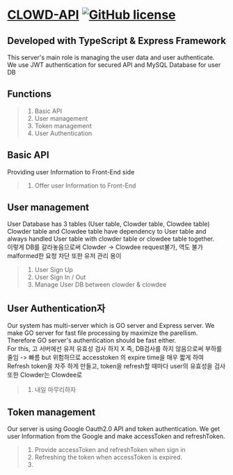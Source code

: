[CLOWD-API](https://team836.github.io/) 
[![GitHub license](https://img.shields.io/badge/license-MIT-blue.svg)](https://github.com/facebook/react/blob/master/LICENSE) 
==============

Developed with TypeScript & Express Framework
--------------
This server's main role is managing the user data and user authenticate.  
We use JWT authentication for secured API and MySQL Database for user DB
 
## Functions
>1. Basic API
>2. User management
>3. Token management
>4. User Authentication

## Basic API
Providing user Information to Front-End side
> 1. Offer user Information to Front-End

## User management
User Database has 3 tables (User table, Clowder table, Clowdee table)
Clowder table and Clowdee table have dependency to User table and always handled User table with clowder table or clowdee table together.  
이렇게 DB를 갈라놓음으로써 Clowder -> Clowdee request불가, 역도 불가 malformed한 요청 차단
또한 유저 관리 용이

> 1. User Sign Up
> 2. User Sign In / Out
> 3. Manage User DB between clowder & clowdee

## User Authentication자
Our system has multi-server which is GO server and Express server. We make GO server for 
fast file processing by maximize the parellism. Therefore GO server's authentication should be 
fast either.  
For this, 고 서버에선 유저 유효성 검사 하지 X 즉, DB검사를 하지 않음으로써 부하를 줄임 -> 빠름 but 위험하므로 
accesstoken 의 expire time을 매우 짧게 하여 Refresh token을 자주 하게 만들고, token을 refresh할 때마다 
user의 유효성을 검사
또한 Clowder는 Clowdee로 

> 1. 내일 마무리하자

## Token management
Our server is using Google Oauth2.0 API and token authentication. We get user Information from the 
Google and make accessToken and refreshToken.
> 1. Provide accessToken and refreshToken when sign in
> 2. Refreshing the token when accessToken is expired.
> 3. 

